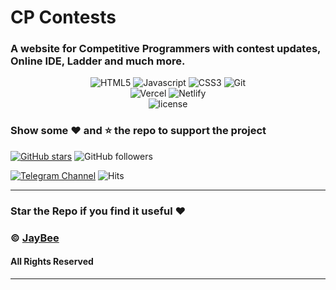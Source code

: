 # CP Contests

### A website for Competitive Programmers with contest updates, Online IDE, Ladder and much more.



<div align="center">
<img alt="HTML5" src="https://img.shields.io/badge/HTML5-E34F26?style=for-the-badge&logo=html5&logoColor=white"/>
<img alt="Javascript" src="https://img.shields.io/badge/JavaScript-323330?style=for-the-badge&logo=javascript&logoColor=F7DF1E"/>
<img alt="CSS3" src="https://img.shields.io/badge/CSS3-1572B6?style=for-the-badge&logo=css3&logoColor=white"/>
<img alt="Git" src="https://img.shields.io/badge/git-%23F05033.svg?&style=for-the-badge&logo=git&logoColor=white"/>
</div>
<div align="center">
<img alt="Vercel" src="https://img.shields.io/badge/Vercel-black?&style=for-the-badge&logoColor=white&logo=vercel"/>
<img alt="Netlify" src="https://img.shields.io/badge/Netlify-00C7B7?style=for-the-badge&logo=netlify&logoColor=white"/>
</div>


<div align="center">
<img alt="license" src="https://img.shields.io/badge/License-MIT-yellow.svg"/>
</div>


### Show some :heart: and :star: the repo to support the project

[![GitHub stars](https://img.shields.io/github/stars/TerminalWarlord/cp-contests.svg?style=social&label=Star)](https://github.com/TerminalWarlord/CP-Contests) ![GitHub followers](https://img.shields.io/github/followers/TerminalWarlord.svg?style=social&label=Follow)

[![Telegram Channel](https://img.shields.io/badge/Telegram-Channel-blue)](https://t.me/JayBeeBots)
![Hits](https://hits.seeyoufarm.com/api/count/incr/badge.svg?url=https://github.com/TerminalWarlord/CP-Contests)

---
### Star the Repo if you find it useful :heart:
### © [JayBee](https://t.me/JayBeeBots)
#### All Rights Reserved
---